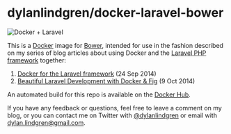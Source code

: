 dylanlindgren/docker-laravel-bower
====================
![Docker + Laravel](https://cloud.githubusercontent.com/assets/6241518/4891716/11414636-63ab-11e4-9fea-ffab30fb5ddb.jpg)

This is a [Docker](http://www.docker.com) image for [Bower](http://bower.io), intended for use in the fashion described on my series of blog articles about using Docker and the [Laravel PHP framework](http://www.laravel.com) together:

1. [Docker for the Laravel framework](http://dylanlindgren.com/docker-for-the-laravel-framework) (24 Sep 2014)
2. [Beautiful Laravel Development with Docker & Fig](http://dylanlindgren.com/laravel-development-docker-fig) (9 Oct 2014)

An automated build for this repo is available on the [Docker Hub](https://registry.hub.docker.com/u/dylanlindgren/docker-laravel-bower).

If you have any feedback or questions, feel free to leave a comment on my blog, or you can contact me on Twitter with [@dylanlindgren](https://twitter.com/dylanlindgren) or email with dylan.lindgren@gmail.com.
